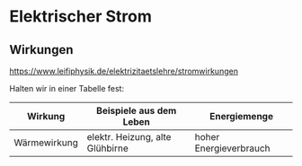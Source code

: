 # Elektrischer Strom

## Wirkungen

https://www.leifiphysik.de/elektrizitaetslehre/stromwirkungen

Halten wir in einer Tabelle fest:

Wirkung | Beispiele aus dem Leben | Energiemenge
-------- | -------- | --------
Wärmewirkung   | elektr. Heizung, alte Glühbirne   | hoher Energieverbrauch



